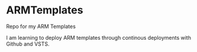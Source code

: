 # ARMTemplates
Repo for my ARM Templates

I am learning to deploy ARM templates through continous deployments with Github and VSTS.

